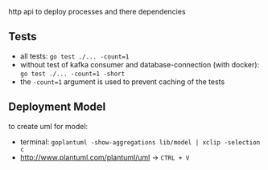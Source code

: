 http api to deploy processes and there dependencies

## Tests
- all tests: `go test ./... -count=1`
- without test of kafka consumer and database-connection (with docker): `go test ./... -count=1 -short`
- the `-count=1` argument is used to prevent caching of the tests

## Deployment Model
to create uml for model:
- terminal: `goplantuml -show-aggregations lib/model | xclip -selection c`
- http://www.plantuml.com/plantuml/uml  -> `CTRL + V`

